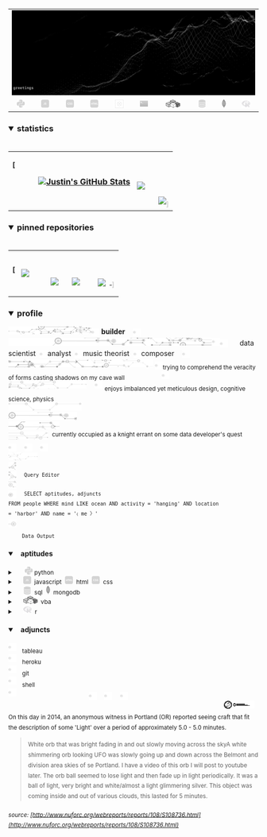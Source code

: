 <table align="center" border="0" cellspacing="0" cellpadding="0">
  <tr>
    <td colspan="10" border="0" cellspacing="0" cellpadding="0" >
      <a href="https://wallpaperaccess.com/black-digital"> 
        <img src="./images/quantized_relief_adjusted_with_sfmono.png" href="https://wallpaperaccess.com/black-digital"/>
      <a>
    </td>
  </tr>
  <tr>
    <td align="center">
      <a href="https://www.python.org/">
        <img src="./images/languages_icons/python-16.png"/>
        </a>
    </td>
    <td align="center">
      <a href="https://developer.mozilla.org/en-US/docs/Web/JavaScript">
        <img src="./images/languages_icons/js-16.png"/>
      </a>
    </td>
    <td align="center">
      <a href="https://developer.mozilla.org/en-US/docs/Web/CSS">
        <img src="./images/languages_icons/css-16.png"/>
      </a>
    </td>
    <td align="center">
      <a href="https://developer.mozilla.org/en-US/docs/Web/HTML">
        <img src="./images/languages_icons/html-16.png"/>
      </a>
    </td>
    <td align="center">
      <a href="https://www.tableau.com/">
        <img src="./images/languages_icons/tableau-logo.png"/>
      </a>
    </td>
    <td align="center">
      <a href="https://www.zsh.org/">
        <img src="./images/languages_icons/terminal-icon-16.png"/>
      </a>
    </td>
    <td align="center">
      <a href="https://docs.microsoft.com/en-us/office/vba">
        <img src="./images/languages_icons/vba-logo.png"/>
      </a>
    </td>
    <td align="center">
      <a href="https://www.postgresql.org/">
        <img src="./images/languages_icons/database-5-16.png"/>
      </a>
    </td>
    <td align="center">
      <a href="https://www.mongodb.com/">
        <img src="./images/languages_icons/mongodb-logo.png"/>
      </a>
    </td>
    <td align="center">
      <a href="https://www.r-project.org/">
        <img src="./images/languages_icons/r-programming-language.png"/>
      </a>
    </td>
  </tr>
</table>

<!-- ### statistics -->

<h3><details open>
<summary>statistics</summary>
<br>

<table style="width: 90%" cellspacing="0" cellpadding="0">
  <tr>
    <td><sup>[</sup>
      <a href="https://github.com/justineichelberger" style="padding-left: 20%;">
        <img align="center" style="margin:0.5rem;" src="https://github-readme-stats.vercel.app/api?username=justineichelberger&show_icons=true&line_height=20&count_private=true&title_color=C0C0C0&text_color=C0C0C0&icon_color=C0C0C0&bg_color=0D1117" alt="Justin's GitHub Stats" />
      </a>&nbsp;
    </td>
    <td align="center">&nbsp;
      <a href="https://github.com/justineichelberger" style="padding-left: 10%;">
        <img align="center" style="margin:0.5rem" src="https://github-readme-stats.vercel.app/api/top-langs/?username=justineichelberger&hide=html,css,Jupyter Notebook,procfile&title_color=C0C0C0&text_color=C0C0C0&icon_color=C0C0C0&bg_color=0D1117" />
      </a>
    </td>
    <td  align="right" style="color: lightgray; display: inline-block; justify-content: right; padding-top: 90px;"> 
      <img src="https://metrics.lecoq.io/justineichelberger?template=classic&base.header=0&base.activity=0&base.community=0&base.repositories=0&base.metadata=0&isocalendar=1&isocalendar.duration=full-year&config.timezone=America%2FDenver"/><sub>]</sub>
    </td>
  </tr>
</table>

</details></h3>

<!-- ### pinned repositories -->

<h3><details open>
<summary>pinned repositories</summary>
<br>

<table border="0" cellspacing="0" cellpadding="0">
  <tr>
    <td align="left" border="0" cellspacing="0" cellpadding="0"><sup>[</sup>
      <a href="https://github.com/justineichelberger/nuforc-sightings-database-api">
        <img align="center" style="margin:1.0rem 0.5rem;" src="https://github-readme-stats.vercel.app/api/pin/?username=justineichelberger&repo=nuforc-sightings-database-api&title_color=C0C0C0&text_color=C0C0C0&icon_color=C0C0C0&bg_color=0D1117" />
      </a>
    </td>
    <td style="padding-top: 36px">
      <a href="https://github.com/justineichelberger/BureauOfLaborStatistics-InteractiveChoroplethMap">
        <img align="center" style="margin:1rem 0.5rem; padding-left:32%;" src="https://github-readme-stats.vercel.app/api/pin/?username=justineichelberger&repo=bureau-of-labor-statistics--interactive-choropleth-map&title_color=C0C0C0&text_color=C0C0C0&icon_color=C0C0C0&bg_color=0D1117" />
      </a>
    </td>
    <td style="padding-top: 36px">
      <a href="https://github.com/justineichelberger/USGSEarthquakesThisWeek">
        <img align="center" style="margin:1rem 0.5rem; padding-left:18%;" src="https://github-readme-stats.vercel.app/api/pin/?username=justineichelberger&repo=usgs-earthquakes-this-week&title_color=C0C0C0&text_color=C0C0C0&icon_color=C0C0C0&bg_color=0D1117" />
      </a>
    </td>
    <td align="right" style="color: lightgray; display: inline-block; justify-content: right; padding-top: 40px;">&nbsp;
      <a href="https://github.com/justineichelberger/vacationOptimizer">
        <img align="center" style="margin:1rem 0.5rem;" src="https://github-readme-stats.vercel.app/api/pin/?username=justineichelberger&repo=vacation-optimizer&title_color=C0C0C0&text_color=C0C0C0&icon_color=C0C0C0&bg_color=0D1117" />
      </a><sub>]</sub>
    </td>
  </tr>
</table>
</details></h3>

<h3><details open>
<summary>profile</summary>
</details></h3>

![neural-network-icon-16](./images/neural_network_original_greyscale_02.png "primary identifier")<sub><img src="./images/neural_network_original_greyscale_26.png"/></sub>&nbsp;<b><strong>builder</strong></b>&nbsp;&nbsp;&nbsp;&nbsp;<sub><img src="./images/neural_network_original_greyscale_26.png"/></sub>   
![neural-network-icon-16](./images/neural_network_original_greyscale_10.png "secondary identifiers")<img src="./images/neural_network_original_greyscale_26.png"/><sub><img src="./images/neural_network_original_greyscale_26.png"/></sub>&nbsp;&nbsp;&nbsp;&nbsp;&nbsp;&nbsp;data scientist&nbsp;&nbsp;<sub><img src="./images/neural_network_original_greyscale_26.png"/></sub>analyst&nbsp;&nbsp;<sub><img src="./images/neural_network_original_greyscale_26.png"/></sub>music theorist&nbsp;&nbsp;<sub><img src="./images/neural_network_original_greyscale_26.png"/></sub>composer&nbsp;&nbsp;&nbsp;&nbsp;<sub><img src="./images/neural_network_original_greyscale_26.png"/></sub>   
![neural-network-icon-16](./images/neural_network_original_greyscale_04.png "plato's 'allegory of the cave'") <sub><img src="./images/neural_network_original_greyscale_26.png"/></sub><sub>trying to comprehend the veracity of forms casting shadows on my cave wall</sub>&nbsp;&nbsp;&nbsp;&nbsp;&nbsp;&nbsp;&nbsp;&nbsp;&nbsp;&nbsp;&nbsp;&nbsp;&nbsp;&nbsp;&nbsp;&nbsp;&nbsp;&nbsp;&nbsp;<sub><img src="./images/neural_network_original_greyscale_26.png"/></sub>   
![neural-network-icon-16](./images/neural_network_original_greyscale_11.png "pleasures")&nbsp;&nbsp;&nbsp;&nbsp;<img src="./images/neural_network_original_greyscale_26.png"/>&nbsp;<sub>enjoys imbalanced yet meticulous design, cognitive science, physics</sub>   
![neural-network-icon-16](./images/neural_network_original_greyscale_06.png "space") &nbsp;    
![neural-network-icon-16](./images/neural_network_original_greyscale_07.png "space") &nbsp;    
![neural-network-icon-16](./images/neural_network_original_greyscale_09.png "space") &nbsp;   
![neural-network-icon-16](./images/neural_network_original_greyscale_17.png "pursuit") &nbsp;<sup>currently occupied as a knight errant on some data developer's quest</sup>&nbsp;&nbsp;&nbsp;&nbsp;&nbsp;&nbsp;&nbsp;<sub><sub><img src="./images/neural_network_original_greyscale_26.png"/></sub></sub>&nbsp;&nbsp;&nbsp;&nbsp;<sub><sub><img src="./images/neural_network_original_greyscale_26.png"/></sub></sub>&nbsp;&nbsp;&nbsp;&nbsp;<sub><sub><img src="./images/neural_network_original_greyscale_26.png"/></sub></sub>   
![neural-network-icon-16](./images/neural_network_original_greyscale_15.png "space") &nbsp;   
![neural-network-icon-16](./images/neural_network_original_greyscale_12.png "space") &nbsp;   
![neural-network-icon-16](./images/neural_network_original_greyscale_22.png "pgAdmin[tools[query tool]]") &nbsp;&nbsp;&nbsp;<sup><code>Query Editor</code></sup>   
![neural-network-icon-16](./images/neural_network_original_greyscale_13.png) &nbsp;   
![neural-network-icon-16](./images/neural_network_original_greyscale_25.png "SQL query to find one of Frank Black's 'Ten [Percenters]' from his eponymous album 'Frank Black' released some time in between unixtimestamp(731574000) and unixtimestamp(731660399)") &nbsp;&nbsp;&nbsp;<sup><code>SELECT aptitudes, adjuncts FROM people WHERE mind LIKE ocean AND activity = 'hanging' AND location = 'harbor' AND name = '&#9001; me &#x3009;'</code></sup>   
![neural-network-icon-16](./images/neural_network_original_greyscale_24.png)   
&nbsp;&nbsp;&nbsp;&nbsp;&nbsp;&nbsp;&nbsp;<sub><code>Data Output</code></sub>   
<h4><details open>
<summary>&nbsp;&nbsp;&nbsp;aptitudes</summary>
</details></h4>

<sup><details><summary style="font-size: 12px;">&nbsp;&nbsp;&nbsp;&nbsp;&nbsp;
![python-16](./images/languages_icons/python-16.png "language[libraries]")&nbsp;python&nbsp;</summary>
<a>&nbsp;&nbsp;&nbsp;&nbsp;&nbsp;&nbsp;&nbsp;&nbsp;&nbsp;&nbsp;&nbsp;&nbsp;<sup>[</sup>&nbsp;&nbsp;&nbsp;&nbsp;<img src="./images/neural_network_original_greyscale_26.png"/>&nbsp;&nbsp;<sup><sub>beautifulsoup</sub></sup>&nbsp;&nbsp;&nbsp;&nbsp;&nbsp;<img src="./images/neural_network_original_greyscale_26.png"/>&nbsp;&nbsp;<sup><sub>flask</sub></sup>&nbsp;&nbsp;&nbsp;&nbsp;&nbsp;<img src="./images/neural_network_original_greyscale_26.png"/>&nbsp;&nbsp;<sup><sub>jinja</sub></sup>&nbsp;&nbsp;&nbsp;&nbsp;&nbsp;
<img src="./images/neural_network_original_greyscale_26.png"/>&nbsp;&nbsp;<sup><sub>keras</sub></sup>&nbsp;&nbsp;&nbsp;&nbsp;&nbsp;<img src="./images/neural_network_original_greyscale_26.png"/>&nbsp;&nbsp;<sup><sub>matplotlib</sub></sup>&nbsp;&nbsp;&nbsp;&nbsp;&nbsp;<img src="./images/neural_network_original_greyscale_26.png"/>&nbsp;&nbsp;<sup><sub>numpy</sub></sup>&nbsp;&nbsp;&nbsp;&nbsp;&nbsp;<img src="./images/neural_network_original_greyscale_26.png"/>&nbsp;&nbsp;<sup><sub>pandas</sub></sup>&nbsp;&nbsp;&nbsp;&nbsp;&nbsp;<img src="./images/neural_network_original_greyscale_26.png"/>&nbsp;&nbsp;<sup><sub>requests</sub></sup>&nbsp;&nbsp;&nbsp;&nbsp;&nbsp;<img src="./images/neural_network_original_greyscale_26.png"/>&nbsp;&nbsp;<sup><sub>tensorflow</sub></sup>&nbsp;&nbsp;&nbsp;&nbsp;&nbsp;<img src="./images/neural_network_original_greyscale_26.png"/>&nbsp;<sup>]</sup></a></details></sup>
<sup><details><summary style="font-size: 12px;">&nbsp;&nbsp;&nbsp;&nbsp;
![js-16](./images/languages_icons/js-16.png "language[libraries]")&nbsp;&nbsp;javascript&nbsp;&nbsp;![html-16](./images/languages_icons/html-16.png "language[language/[other markup languages]]")&nbsp;&nbsp;html&nbsp;&nbsp;![css-16](./images/languages_icons/css-16.png "language[libraries]")&nbsp;&nbsp;css&nbsp;</summary>
<a>&nbsp;&nbsp;&nbsp;&nbsp;&nbsp;&nbsp;&nbsp;&nbsp;&nbsp;&nbsp;&nbsp;&nbsp;&nbsp;&nbsp;&nbsp;<sup>[</sup>&nbsp;&nbsp;&nbsp;
<sub><img src="./images/neural_network_original_greyscale_26.png"/></sub>&nbsp;&nbsp;<sup>d3</sup>&nbsp;&nbsp;&nbsp;&nbsp;&nbsp;<sub><img src="./images/neural_network_original_greyscale_26.png"/></sub>&nbsp;&nbsp;<sup>leaflet</sup>&nbsp;&nbsp;&nbsp;&nbsp;&nbsp;<sub><img src="./images/neural_network_original_greyscale_26.png"/></sub>&nbsp;&nbsp;<sup>plotly</sup>&nbsp;&nbsp;&nbsp;&nbsp;&nbsp;<img src="./images/neural_network_original_greyscale_26.png"/>&nbsp;<sup>]</sup><sup>[</sup>&nbsp;&nbsp;&nbsp;
<sub><img src="./images/neural_network_original_greyscale_26.png"/></sub>&nbsp;&nbsp;<sup>html</sup>&nbsp;&nbsp;&nbsp;
<sub><img src="./images/neural_network_original_greyscale_26.png"/></sub>&nbsp;&nbsp;<sup>[</sup>&nbsp;&nbsp;&nbsp;
<sub><img src="./images/neural_network_original_greyscale_26.png"/></sub>&nbsp;&nbsp;<sup>xml</sup>&nbsp;&nbsp;&nbsp;
<sub><img src="./images/neural_network_original_greyscale_26.png"/></sub>&nbsp;&nbsp;<sup>]</sup>&nbsp;&nbsp;&nbsp;&nbsp;&nbsp;<sub><img src="./images/neural_network_original_greyscale_26.png"/></sub>&nbsp;<sup>]</sup><sup>[</sup>&nbsp;&nbsp;&nbsp;
<sub><img src="./images/neural_network_original_greyscale_26.png"/></sub>&nbsp;&nbsp;<sup>bootstrap</sup>&nbsp;&nbsp;&nbsp;&nbsp;&nbsp;<sub><img src="./images/neural_network_original_greyscale_26.png"/></sub>&nbsp;<sup>]</sup></a></details></sup>
<sup><details><summary style="font-size: 12px;">&nbsp;&nbsp;&nbsp;&nbsp;
![database-5-16](./images/languages_icons/database-5-16.png "language[dialects/apis]")&nbsp;&nbsp;sql&nbsp;&nbsp;![mongodb-logo](./images/languages_icons/mongodb-logo.png "language[apis]")&nbsp;&nbsp;mongodb</summary>
<a>&nbsp;&nbsp;&nbsp;&nbsp;&nbsp;&nbsp;&nbsp;&nbsp;&nbsp;&nbsp;&nbsp;&nbsp;&nbsp;&nbsp;&nbsp;<sup>[</sup>&nbsp;&nbsp;&nbsp;
<sub><img src="./images/neural_network_original_greyscale_26.png"/></sub>&nbsp;&nbsp;<sup>postgres</sup>&nbsp;&nbsp;&nbsp;&nbsp;&nbsp;<sub><img src="./images/neural_network_original_greyscale_26.png"/></sub>&nbsp;&nbsp;<sup>psycopg</sup>&nbsp;&nbsp;&nbsp;&nbsp;&nbsp;<sub><img src="./images/neural_network_original_greyscale_26.png"/></sub>&nbsp;&nbsp;<sup>sqlalchemy</sup>&nbsp;&nbsp;&nbsp;&nbsp;&nbsp;<img src="./images/neural_network_original_greyscale_26.png"/>&nbsp;&nbsp;<sup>sqlite</sup>&nbsp;&nbsp;&nbsp;&nbsp;&nbsp;<img src="./images/neural_network_original_greyscale_26.png"/>&nbsp;<sup>]</sup><sup>[</sup>&nbsp;&nbsp;&nbsp;
<sub><img src="./images/neural_network_original_greyscale_26.png"/></sub>&nbsp;&nbsp;<sup>pymongo</sup>&nbsp;&nbsp;&nbsp;&nbsp;&nbsp;<sub><img src="./images/neural_network_original_greyscale_26.png"/></sub>&nbsp;<sup>]</sup></a></details></sup>
<sup><details><summary style="font-size: 12px;">&nbsp;&nbsp;&nbsp;&nbsp;
![vba-logo](./images/languages_icons/vba-logo.png "language[application]")&nbsp;&nbsp;vba&nbsp;</summary>
<a>&nbsp;&nbsp;&nbsp;&nbsp;&nbsp;&nbsp;&nbsp;&nbsp;&nbsp;&nbsp;&nbsp;&nbsp;&nbsp;&nbsp;&nbsp;&nbsp;&nbsp;&nbsp;&nbsp;<sup>[</sup>&nbsp;&nbsp;&nbsp;
<sub><img src="./images/neural_network_original_greyscale_26.png"/></sub>&nbsp;&nbsp;<sup>excel</sup>&nbsp;&nbsp;&nbsp;&nbsp;&nbsp;<sub><img src="./images/neural_network_original_greyscale_26.png"/></sub>&nbsp;<sup>]</sup></a></details></sup>
<sup><details><summary style="font-size: 12px;">&nbsp;&nbsp;&nbsp;&nbsp;
![r-programming-language](./images/languages_icons/r-programming-language.png "language[language]")&nbsp;&nbsp;r&nbsp;</summary>
<a>&nbsp;&nbsp;&nbsp;&nbsp;&nbsp;&nbsp;&nbsp;&nbsp;&nbsp;&nbsp;&nbsp;&nbsp;&nbsp;&nbsp;&nbsp;<sup>[</sup>&nbsp;&nbsp;&nbsp;
<sub><img src="./images/neural_network_original_greyscale_26.png"/></sub>&nbsp;&nbsp;<sup>r</sup>&nbsp;&nbsp;&nbsp;&nbsp;&nbsp;<sub><img src="./images/neural_network_original_greyscale_26.png"/></sub>&nbsp;<sup>]</sup></a></details></sup>

<h4><details open>
<summary>&nbsp;&nbsp;&nbsp;adjuncts</summary>
</details></h4>

![neural-network-icon-16](./images/neural_network_original_greyscale_26.png "application")&nbsp;&nbsp;&nbsp;<sub>tableau</sub><br>
![neural-network-icon-16](./images/neural_network_original_greyscale_26.png "cloud platform")&nbsp;&nbsp;&nbsp;<sub>heroku</sub><br>
![neural-network-icon-16](./images/neural_network_original_greyscale_26.png "interface")&nbsp;&nbsp;&nbsp;<sub>git</sub><br>
![neural-network-icon-16](./images/neural_network_original_greyscale_26.png "version control")&nbsp;&nbsp;&nbsp;<sub>shell</sub><br>
![neural-network-icon-16](./images/neural_network_original_greyscale_26.png "...")&nbsp;&nbsp;&nbsp;&nbsp;&nbsp;&nbsp;&nbsp;&nbsp;&nbsp;&nbsp;&nbsp;&nbsp;&nbsp;&nbsp;&nbsp;&nbsp;&nbsp;&nbsp;&nbsp;&nbsp;&nbsp;&nbsp;&nbsp;&nbsp;&nbsp;&nbsp;&nbsp;&nbsp;&nbsp;&nbsp;&nbsp;&nbsp;&nbsp;&nbsp;&nbsp;&nbsp;&nbsp;<sub><sub><img src="./images/neural_network_original_greyscale_26.png"/></sub></sub>&nbsp;&nbsp;&nbsp;&nbsp;<sub><sub><img src="./images/neural_network_original_greyscale_26.png"/></sub></sub>&nbsp;&nbsp;&nbsp;&nbsp;<sub><sub><img src="./images/neural_network_original_greyscale_26.png"/></sub></sub>&nbsp;&nbsp;&nbsp;&nbsp;&nbsp;&nbsp;&nbsp;&nbsp;&nbsp;&nbsp;&nbsp;&nbsp;&nbsp;&nbsp;&nbsp;&nbsp;&nbsp;&nbsp;&nbsp;&nbsp;&nbsp;&nbsp;&nbsp;&nbsp;&nbsp;&nbsp;&nbsp;&nbsp;&nbsp;&nbsp;&nbsp;&nbsp;&nbsp;&nbsp;&nbsp;&nbsp;&nbsp;&nbsp;&nbsp;&nbsp;&nbsp;&nbsp;&nbsp;&nbsp;&nbsp;&nbsp;&nbsp;&nbsp;&nbsp;&nbsp;&nbsp;&nbsp;&nbsp;&nbsp;&nbsp;&nbsp;&nbsp;&nbsp;&nbsp;&nbsp;&nbsp;&nbsp;&nbsp;&nbsp;&nbsp;&nbsp;&nbsp;&nbsp;&nbsp;&nbsp;&nbsp;&nbsp;&nbsp;&nbsp;&nbsp;&nbsp;&nbsp;&nbsp;&nbsp;&nbsp;&nbsp;&nbsp;&nbsp;&nbsp;&nbsp;&nbsp;&nbsp;&nbsp;&nbsp;&nbsp;&nbsp;&nbsp;&nbsp;&nbsp;&nbsp;&nbsp;&nbsp;&nbsp;&nbsp;&nbsp;&nbsp;&nbsp;&nbsp;&nbsp;&nbsp;&nbsp;&nbsp;&nbsp;&nbsp;&nbsp;![neural-network-icon-16](./images/hud_cursor_01.gif "feature") <sub>On this day in 2014, an anonymous witness in Portland (OR) reported seeing craft that fit the description of some 'Light' over a period of approximately 5.0 - 5.0 minutes. <br> <blockquote><sub>White orb that was bright fading in and out slowly moving across the skyA white shimmering orb looking UFO was slowly going up and down across the Belmont and division area skies of se Portland.  I have a video of this orb I will post to youtube later. The orb ball seemed to lose light and then fade up in light periodically.  It was a ball of light, very bright and white/almost a light glimmering silver.  This object was coming inside and out of various clouds, this lasted for 5 minutes.<sub></blockquote> <sub>*source: [http://www.nuforc.org/webreports/reports/108/S108736.html](http://www.nuforc.org/webreports/reports/108/S108736.html)* </sub><br>